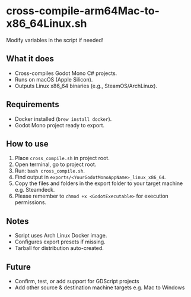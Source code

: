 # cross-compile-arm64Mac-to-x86_64Linux.sh

Modify variables in the script if needed!

## What it does
- Cross-compiles Godot Mono C# projects.
- Runs on macOS (Apple Silicon).
- Outputs Linux x86_64 binaries (e.g., SteamOS/ArchLinux).

## Requirements
- Docker installed (`brew install docker`).
- Godot Mono project ready to export.

## How to use
1. Place `cross_compile.sh` in project root.
2. Open terminal, go to project root.
3. Run: `bash cross_compile.sh`.
4. Find output in `exports/<YourGodotMonoAppName>_linux_x86_64`.
5. Copy the files and folders in the export folder to your target machine e.g. Steamdeck.
6. Please remember to `chmod +x <GodotExecutable>` for execution permissions.

## Notes
- Script uses Arch Linux Docker image.
- Configures export presets if missing.
- Tarball for distribution auto-created.

## Future
- Confirm, test, or add support for GDScript projects
- Add other source & destination machine targets e.g. Mac to Windows